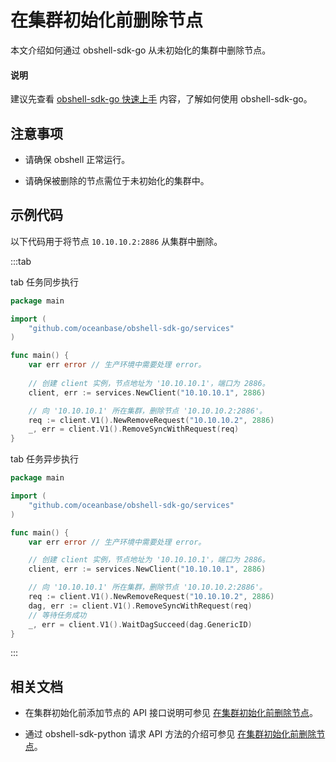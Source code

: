 # 在集群初始化前删除节点

本文介绍如何通过 obshell-sdk-go 从未初始化的集群中删除节点。

<main id="notice" type='explain'>
  <h4>说明</h4>
  <p>建议先查看 <a href='100.quickstart-of-go.md'>obshell-sdk-go 快速上手</a> 内容，了解如何使用 obshell-sdk-go。</p>
</main>

## 注意事项

* 请确保 obshell 正常运行。

* 请确保被删除的节点需位于未初始化的集群中。

## 示例代码

以下代码用于将节点 `10.10.10.2:2886` 从集群中删除。

:::tab

tab 任务同步执行

```go
package main

import (
    "github.com/oceanbase/obshell-sdk-go/services"
)

func main() {
    var err error // 生产环境中需要处理 error。
    
    // 创建 client 实例，节点地址为 '10.10.10.1'，端口为 2886。
    client, err := services.NewClient("10.10.10.1", 2886)

    // 向 '10.10.10.1' 所在集群，删除节点 '10.10.10.2:2886'。
    req := client.V1().NewRemoveRequest("10.10.10.2", 2886)
    _, err = client.V1().RemoveSyncWithRequest(req)
}
```

tab 任务异步执行

```go
package main

import (
    "github.com/oceanbase/obshell-sdk-go/services"
)

func main() {
    var err error // 生产环境中需要处理 error。

    // 创建 client 实例，节点地址为 '10.10.10.1'，端口为 2886。
    client, err := services.NewClient("10.10.10.1", 2886)

    // 向 '10.10.10.1' 所在集群，删除节点 '10.10.10.2:2886'。
    req := client.V1().NewRemoveRequest("10.10.10.2", 2886)
    dag, err := client.V1().RemoveSyncWithRequest(req)
    // 等待任务成功
    _, err = client.V1().WaitDagSucceed(dag.GenericID)
}
```

:::

## 相关文档

* 在集群初始化前添加节点的 API 接口说明可参见 [在集群初始化前删除节点](../../400.obshell-api-reference/400.delete-node.md)。

* 通过 obshell-sdk-python 请求 API 方法的介绍可参见 [在集群初始化前删除节点](../100.python/400.delete-node-of-python.md)。
